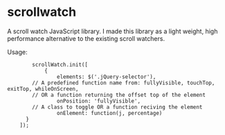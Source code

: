 # scrollwatch
A scroll watch JavaScript library.
I made this library as a light weight, high performance alternative to the existing scroll watchers.

Usage: 

  			scrollWatch.init([
  				{	
  					elements: $('.jQuery-selector'),
            // A predefined function name from: fullyVisible, touchTop, exitTop, whileOnScreen, 
            // OR a function returning the offset top of the element
  					onPosition: 'fullyVisible',
            // A class to toggle OR a function reciving the element
  					onElement: function(j, percentage) 
          }
        ]);
        
    

